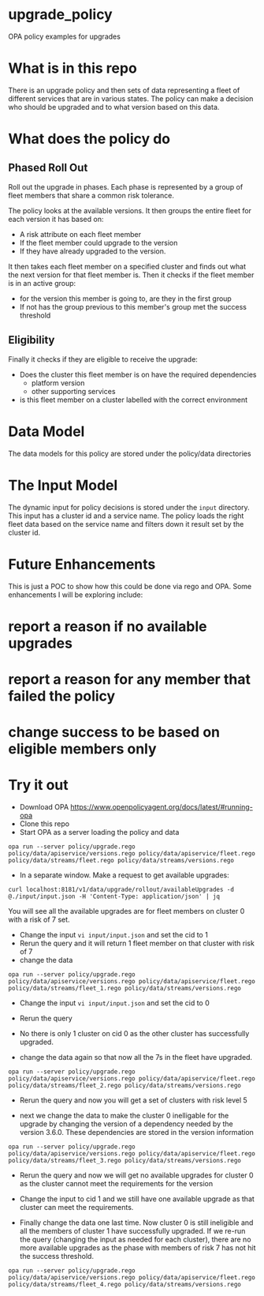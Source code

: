# upgrade_policy
OPA policy examples for upgrades




# What is in this repo

There is an upgrade policy and then sets of data representing a fleet of different services that are in various states. The policy 
can make a decision who should be upgraded and to what version based on this data.


# What does the policy do

## Phased Roll Out

Roll out the upgrade in phases. Each phase is represented by a group of fleet members that share a common risk tolerance.

The policy looks at the available versions. It then groups the entire fleet for each version it has based on:
 - A risk attribute on each fleet member 
 - If the fleet member could upgrade to the version 
 - If they have already upgraded to the version. 

It then takes each fleet member on a specified cluster and finds out what the next version for that fleet member is. Then it checks
if the fleet member is in an active group:
- for the version this member is going to, are they in the first group
- If not has the group previous to this member's group met the success threshold


## Eligibility
Finally it checks if they are eligible to receive the upgrade:

- Does the cluster this fleet member is on have the required dependencies
  - platform version
  - other supporting services
- is this fleet member on a cluster labelled with the correct environment 


# Data Model
The data models for this policy are stored under the policy/data directories


# The Input Model
The dynamic input for policy decisions is stored under the `input` directory. This input has a cluster id and a service name. The policy loads the right fleet data based on the service name and filters down it result set by the cluster id.


# Future Enhancements
This is just a POC to show how this could be done via rego and OPA. Some enhancements I will be exploring include:

# report a reason if no available upgrades
# report a reason for any member that failed the policy
# change success to be based on eligible members only

# Try it out

- Download OPA https://www.openpolicyagent.org/docs/latest/#running-opa
- Clone this repo
- Start OPA as a server loading the policy and data

` opa run --server policy/upgrade.rego policy/data/apiservice/versions.rego policy/data/apiservice/fleet.rego policy/data/streams/fleet.rego policy/data/streams/versions.rego `

- In a separate window. Make a request to get available upgrades:

` curl localhost:8181/v1/data/upgrade/rollout/availableUpgrades -d @./input/input.json -H 'Content-Type: application/json' | jq `

You will see all the available upgrades are for fleet members on cluster 0 with a risk of 7 set.

- Change the input ` vi input/input.json ` and set the cid to 1
- Rerun the query and it will return 1 fleet member on that cluster with risk of 7
- change the data

` opa run --server policy/upgrade.rego policy/data/apiservice/versions.rego policy/data/apiservice/fleet.rego policy/data/streams/fleet_1.rego policy/data/streams/versions.rego `

- Change the input ` vi input/input.json ` and set the cid to 0
- Rerun the query
- No there is only 1 cluster on cid 0 as the other cluster has successfully upgraded.


- change the data again so that now all the 7s in the fleet have upgraded.

` opa run --server policy/upgrade.rego policy/data/apiservice/versions.rego policy/data/apiservice/fleet.rego policy/data/streams/fleet_2.rego policy/data/streams/versions.rego `

- Rerun the query and now you will get a set of clusters with risk level 5

- next we change the data to make the cluster 0 inelligable for the upgrade by changing the version of a dependency needed by the version 3.6.0. These dependencies are stored in the version information

` opa run --server policy/upgrade.rego policy/data/apiservice/versions.rego policy/data/apiservice/fleet.rego policy/data/streams/fleet_3.rego policy/data/streams/versions.rego `

- Rerun the query and now we will get no available upgrades for cluster 0 as the cluster cannot meet the requirements for the version

- Change the input to cid 1 and we still have one available upgrade as that cluster can meet the requirements.

- Finally change the data one last time. Now cluster 0 is still ineligible and all the members of cluster 1 have successfully upgraded. If we re-run the query (changing the input as needed for each cluster), there are no more available upgrades as the phase with members of risk 7 has not hit the success threshold.

` opa run --server policy/upgrade.rego policy/data/apiservice/versions.rego policy/data/apiservice/fleet.rego policy/data/streams/fleet_4.rego policy/data/streams/versions.rego `